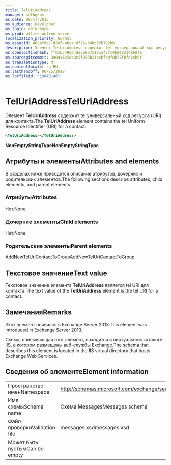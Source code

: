 ```yaml
---
title: TelUriAddress
manager: sethgros
ms.date: 09/17/2015
ms.audience: Developer
ms.topic: reference
ms.prod: office-online-server
localization_priority: Normal
ms.assetid: 468bfdd7-d5df-4bca-8f76-34bd5fb722bb
description: Элемент TelUriAddress содержит tel универсальный код ресурса (URI) для контакта.
ms.openlocfilehash: ffb165496b4da5e9b751bcafcfc4b8e221486dfe
ms.sourcegitcommit: 34041125dc8c5f993b21cebfc4f8b72f0fd2cb6f
ms.translationtype: MT
ms.contentlocale: ru-RU
ms.lasthandoff: 06/25/2018
ms.locfileid: "19840146"
---
```

# <a name="teluriaddress"></a><span data-ttu-id="323f2-103">TelUriAddress</span><span class="sxs-lookup"><span data-stu-id="323f2-103">TelUriAddress</span></span>

<span data-ttu-id="323f2-104">Элемент **TelUriAddress** содержит tel универсальный код ресурса (URI) для контакта.</span><span class="sxs-lookup"><span data-stu-id="323f2-104">The **TelUriAddress** element contains the tel Uniform Resource Identifier (URI) for a contact.</span></span> 
  
```XML
<TelUriAddress></TelUriAddress>
```

 <span data-ttu-id="323f2-105">**NonEmptyStringType**</span><span class="sxs-lookup"><span data-stu-id="323f2-105">**NonEmptyStringType**</span></span>
## <a name="attributes-and-elements"></a><span data-ttu-id="323f2-106">Атрибуты и элементы</span><span class="sxs-lookup"><span data-stu-id="323f2-106">Attributes and elements</span></span>

<span data-ttu-id="323f2-107">В разделах ниже приводится описание атрибутов, дочерних и родительских элементов.</span><span class="sxs-lookup"><span data-stu-id="323f2-107">The following sections describe attributes, child elements, and parent elements.</span></span>
  
### <a name="attributes"></a><span data-ttu-id="323f2-108">Атрибуты</span><span class="sxs-lookup"><span data-stu-id="323f2-108">Attributes</span></span>

<span data-ttu-id="323f2-109">Нет.</span><span class="sxs-lookup"><span data-stu-id="323f2-109">None.</span></span>
  
### <a name="child-elements"></a><span data-ttu-id="323f2-110">Дочерние элементы</span><span class="sxs-lookup"><span data-stu-id="323f2-110">Child elements</span></span>

<span data-ttu-id="323f2-111">Нет.</span><span class="sxs-lookup"><span data-stu-id="323f2-111">None.</span></span>
  
### <a name="parent-elements"></a><span data-ttu-id="323f2-112">Родительские элементы</span><span class="sxs-lookup"><span data-stu-id="323f2-112">Parent elements</span></span>

[<span data-ttu-id="323f2-113">AddNewTelUriContactToGroup</span><span class="sxs-lookup"><span data-stu-id="323f2-113">AddNewTelUriContactToGroup</span></span>](addnewteluricontacttogroup.md)
  
## <a name="text-value"></a><span data-ttu-id="323f2-114">Текстовое значение</span><span class="sxs-lookup"><span data-stu-id="323f2-114">Text value</span></span>

<span data-ttu-id="323f2-115">Текстовое значение элемента **TelUriAddress** является tel URI для контакта.</span><span class="sxs-lookup"><span data-stu-id="323f2-115">The text value of the **TelUriAddress** element is the tel URI for a contact.</span></span> 
  
## <a name="remarks"></a><span data-ttu-id="323f2-116">Замечания</span><span class="sxs-lookup"><span data-stu-id="323f2-116">Remarks</span></span>

<span data-ttu-id="323f2-117">Этот элемент появился в Exchange Server 2013.</span><span class="sxs-lookup"><span data-stu-id="323f2-117">This element was introduced in Exchange Server 2013.</span></span>
  
<span data-ttu-id="323f2-118">Схема, описывающая этот элемент, находится в виртуальном каталоге IIS, в котором размещены веб-службы Exchange.</span><span class="sxs-lookup"><span data-stu-id="323f2-118">The schema that describes this element is located in the IIS virtual directory that hosts Exchange Web Services.</span></span>
  
## <a name="element-information"></a><span data-ttu-id="323f2-119">Сведения об элементе</span><span class="sxs-lookup"><span data-stu-id="323f2-119">Element information</span></span>

|||
|:-----|:-----|
|<span data-ttu-id="323f2-120">Пространство имен</span><span class="sxs-lookup"><span data-stu-id="323f2-120">Namespace</span></span>  <br/> |http://schemas.microsoft.com/exchange/services/2006/messages  <br/> |
|<span data-ttu-id="323f2-121">Имя схемы</span><span class="sxs-lookup"><span data-stu-id="323f2-121">Schema name</span></span>  <br/> |<span data-ttu-id="323f2-122">Схема Messages</span><span class="sxs-lookup"><span data-stu-id="323f2-122">Messages schema</span></span>  <br/> |
|<span data-ttu-id="323f2-123">Файл проверки</span><span class="sxs-lookup"><span data-stu-id="323f2-123">Validation file</span></span>  <br/> |<span data-ttu-id="323f2-124">messages.xsd</span><span class="sxs-lookup"><span data-stu-id="323f2-124">messages.xsd</span></span>  <br/> |
|<span data-ttu-id="323f2-125">Может быть пустым</span><span class="sxs-lookup"><span data-stu-id="323f2-125">Can be empty</span></span>  <br/> ||
   

